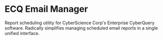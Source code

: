 # ECQ Email Manager

Report scheduling utility for CyberScience Corp's Enterprise CyberQuery software. Radically simplifies managing scheduled email reports in a single unified interface.
